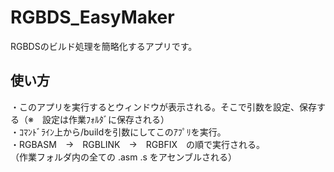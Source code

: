 # RGBDS_EasyMaker
RGBDSのビルド処理を簡略化するアプリです。

## 使い方
・このアプリを実行するとウィンドウが表示される。そこで引数を設定、保存する（※　設定は作業ﾌｫﾙﾀﾞに保存される）  
・ｺﾏﾝﾄﾞﾗｲﾝ上から/buildを引数にしてこのｱﾌﾟﾘを実行。  
・RGBASM　→　RGBLINK　→　RGBFIX　の順で実行される。  
（作業フォルダ内の全ての .asm .s をアセンブルされる）

